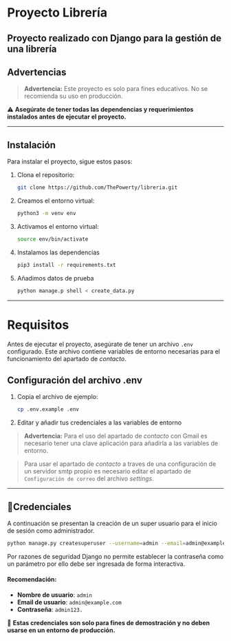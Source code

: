 # Proyecto Librería
## Proyecto realizado con Django para la gestión de una librería

## Advertencias

> **Advertencia:** Este proyecto es solo para fines educativos. No se recomienda su uso en producción.

⚠️ **Asegúrate de tener todas las dependencias y requerimientos instalados antes de ejecutar el proyecto.**

---
## Instalación

Para instalar el proyecto, sigue estos pasos:
1. Clona el repositorio:
    
    ```bash
    git clone https://github.com/ThePowerty/libreria.git
    ```

2. Creamos el entorno virtual:
    
    ```bash
    python3 -m venv env
    ```

3. Activamos el entorno virtual:
    
    ```bash
    source env/bin/activate
    ```

4. Instalamos las dependencias
    
    ```bash
    pip3 install -r requirements.txt
    ```

5. Añadimos datos de prueba
    ```bash
    python manage.p shell < create_data.py
    ```
---
# Requisitos

Antes de ejecutar el proyecto, asegúrate de tener un archivo `.env` configurado. Este archivo contiene variables de entorno necesarias para el funcionamiento del apartado de *contacto*.

## Configuración del archivo .env

1. Copia el archivo de ejemplo:
   
   ```bash
   cp .env.example .env
   ```

2. Editar y añadir tus credenciales a las variables de entorno

> **Advertencia:** Para el uso del apartado de *contacto* con Gmail es necesario tener una clave aplicación para añadirla a las variables de entorno.

> Para usar el apartado de *contacto* a traves de una configuración de un servidor smtp propio es necesario editar el apartado de `Configuración de correo` del archivo *settings*.
---
## 📝Credenciales

A continuación se presentan la creación de un super usuario para el inicio de sesión como administrador. 

```bash
python manage.py createsuperuser --username=admin --email=admin@example.com
```
Por razones de seguridad Django no permite establecer la contraseña como un parámetro por ello debe ser ingresada de forma interactiva.

#### **Recomendación**:
- **Nombre de usuario**: `admin`
- **Email de usuario**: `admin@example.com`
- **Contraseña**: `admin123.`

🚨 **Estas credenciales son solo para fines de demostración y no deben usarse en un entorno de producción.**